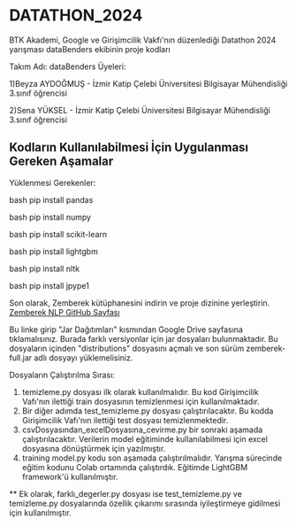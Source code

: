 # DATATHON_2024
BTK Akademi, Google ve Girişimcilik Vakfı'nın düzenlediği Datathon 2024 yarışması dataBenders ekibinin proje kodları

Takım Adı: dataBenders
Üyeleri:

1)Beyza AYDOĞMUŞ - İzmir Katip Çelebi Üniversitesi Bilgisayar Mühendisliği 3.sınıf öğrencisi

2)Sena YÜKSEL - İzmir Katip Çelebi Üniversitesi Bilgisayar Mühendisliği 3.sınıf öğrencisi

Kodların Kullanılabilmesi İçin Uygulanması Gereken Aşamalar
-----------------------------------------------------------
Yüklenmesi Gerekenler:

bash
pip install pandas

bash
pip install numpy

bash
pip install scikit-learn

bash
pip install lightgbm

bash
pip install nltk

bash
pip install jpype1

Son olarak, Zemberek kütüphanesini indirin ve proje dizinine yerleştirin.
[Zemberek NLP GitHub Sayfası](https://github.com/ahmetaa/zemberek-nlp)

Bu linke girip "Jar Dağıtımları" kısmından Google Drive sayfasına tıklamalısınız. Burada farklı versiyonlar için jar dosyaları bulunmaktadır. Bu dosyaların içinden "distributions" dosyasını açmalı ve son sürüm zemberek-full.jar adlı dosyayı yüklemelisiniz.

Dosyaların Çalıştırılma Sırası:

1) temizleme.py dosyası ilk olarak kullanılmalıdır. Bu kod Girişimcilik Vafı'nın ilettiği train dosyasının temizlenmesi için kullanılmaktadır.
2) Bir diğer adımda test_temizleme.py dosyası çalıştırılacaktır. Bu kodda Girişimcilik Vafı'nın ilettiği test dosyası temizlenmektedir.
3) csvDosyasından_excelDosyasına_cevirme.py bir sonraki aşamada çalıştırılacaktır. Verilerin model eğitiminde kullanılabilmesi için excel dosyasına dönüştürmek için yazılmıştır.
4) training model.py kodu son aşamada çalıştırılmalıdır. Yarışma sürecinde eğitim kodunu Colab ortamında çalıştırdık. Eğitimde LightGBM framework'ü kullanılmıştır.

** Ek olarak, farklı_degerler.py dosyası ise test_temizleme.py ve temizleme.py dosyalarında özellik çıkarımı sırasında iyileştirmeye gidilmesi için kullanılmıştır.
